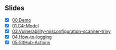 ## Slides

- [x] [00.Demo](https://guzhongren.github.io/slides/talks/00.Demo/)
- [x] [01.C4-Model](https://guzhongren.github.io/slides/talks/01.C4-Model/)
- [x] [03.Vulnerability-misconfiguration-scanner-trivy](https://guzhongren.github.io/slides/talks/03.Vulnerability-misconfiguration-scanner-trivy/)
- [x] [04.How-to-logging](https://guzhongren.github.io/slides/talks/04.How-to-logging/)
- [x] [05.GitHub-Actions](https://guzhongren.github.io/slides/talks/05.GitHub-Actions/)